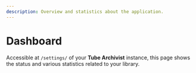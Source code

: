 ```yaml
---
description: Overview and statistics about the application.
---
```


# Dashboard
Accessible at `/settings/` of your **Tube Archivist** instance, this page shows the status and various statistics related to your library.
